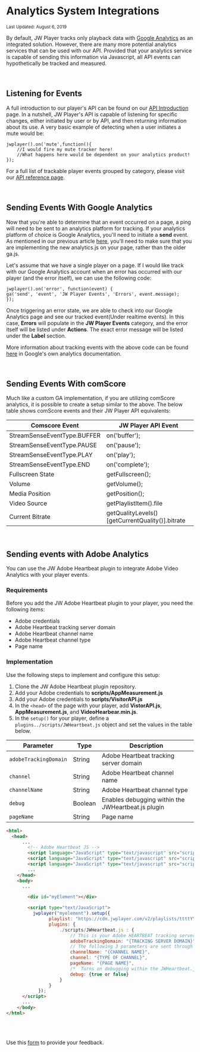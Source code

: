 # Analytics System Integrations

<sup>Last Updated: August 6, 2019</sup>

By default, JW Player tracks only playback data with [Google Analytics](http://support.jwplayer.com/customer/portal/articles/1417179-integration-with-google-analytics) as an integrated solution. However, there are many more potential analytics services that can be used with our API. Provided that your analytics service is capable of sending this information via Javascript, all API events can hypothetically be tracked and measured.

<br/>

## Listening for Events

A full introduction to our player's API can be found on our [API Introduction](https://developer.jwplayer.com/jw-player/docs/developer-guide/api/javascript_api_introduction/) page. In a nutshell, JW Player's API is capable of listening for specific changes, either initiated by user or by API, and then returning information about its use. A very basic example of detecting when a user initiates a mute would be:

```
jwplayer().on('mute',function(){
	//I would fire my mute tracker here!
	//What happens here would be dependent on your analytics product!
});
```

​For a full list of trackable player events grouped by category, please visit our [API reference page](https://developer.jwplayer.com/jw-player/docs/developer-guide/api/javascript_api_reference/).

<br/>

## Sending Events With Google Analytics

Now that you're able to determine that an event occurred on a page, a ping will need to be sent to an analytics platform for tracking. If your analytics platform of choice is Google Analytics, you'll need to initiate a **send** event. As mentioned in our previous article [here](http://support.jwplayer.com/customer/portal/articles/1417179), you'll need to make sure that you are implementing the new analytics.js on your page, rather than the older ga.js.

Let's assume that we have a single player on a page. If I would like track with our Google Analytics account when an error has occurred with our player (and the error itself), we can use the following code:

```
jwplayer().on('error', function(event) {
ga('send', 'event', 'JW Player Events', 'Errors', event.message);
});
```

Once triggering an error state, we are able to check into our Google Analytics page and see our tracked event(Under realtime events). In this case, **Errors** will populate in the **JW Player Events** category, and the error itself will be listed under **Actions**. The exact error message will be listed under the **Label** section.  

More information about tracking events with the above code can be found [here](https://developers.google.com/analytics/devguides/collection/analyticsjs/events) in Google's own analytics documentation.

<br/>

## Sending Events With comScore

Much like a custom GA implementation, if you are utilizing comScore analytics, it is possible to create a setup similar to the above. The below table shows comScore events and their JW Player API equivalents:

|Comscore Event|JW Player API Event|
|--------------|-------------------|
|StreamSenseEventType.BUFFER|on('buffer');|
|StreamSenseEventType.PAUSE|on('pause');|
|StreamSenseEventType.PLAY|on('play');|
|StreamSenseEventType.END|on('complete');|
|Fullscreen State|getFullscreen();|
|Volume|getVolume();|
|Media Position|getPosition();|
|Video Source|getPlaylistItem().file|
|Current Bitrate|getQualityLevels()[getCurrentQuality()].bitrate|

<br/>

## Sending events with Adobe Analytics

You can use the JW Adobe Heartbeat plugin to integrate Adobe Video Analytics with your player events.

### Requirements

Before you add the JW Adobe Heartbeat plugin to your player, you need the following items:

- Adobe credentials
- Adobe Heartbeat tracking server domain
- Adobe Heartbeat channel name
- Adobe Heartbeat channel type
- Page name

### Implementation

Use the following steps to implement and configure this setup:

1. Clone the JW Adobe Heartbeat plugin repository.
2. Add your Adobe credentials to **scripts/AppMeasurement.js**
3. Add your Adobe credentials to **scripts/VisitorAPI.js**
4. In the `<head>` of the page with your player, add **VistorAPI.js**, **AppMeasurement.js**, and **VideoHearbear.min.js**.
5. In the `setup()` for your player, define a `plugins../scripts/JWHeartbeat.js` object and set the values in the table below.

| Parameter | Type | Description |
| --- | --- | --- |
| `adobeTrackingDomain` | String | Adobe Heartbeat tracking server domain |
| `channel` | String | Adobe Heartbeat channel name |
| `channelName` | String | Adobe Heartbeat channel type |
| `debug` | Boolean | Enables debugging within the JWHeartbeat.js plugin |
| `pageName` | String | Page name |

```html
<html>
  <head>
	  ...
		<!-- Adobe Heartbeat JS -->
		<script language="JavaScript" type="text/javascript" src="scripts/VistorAPI.js"></script>
		<script language="JavaScript" type="text/javascript" src="scripts/AppMeasurement.js"></script>
		<script language="JavaScript" type="text/javascript" src="scripts/VideoHeartbeat.min.js"></script>
		...
	</head>
	<body>
	  ...

		<div id="myElement"></div>

		<script type="text/JavaScript">
		  jwplayer("myelement").setup({
				playlist: "https://cdn.jwplayer.com/v2/playlists/ttttYYYY",
				plugins: {
					./scripts/JWHeartbeat.js : {
						// This is your Adobe HEARTBEAT tracking server domain
						adobeTrackingDomain: "{TRACKING SERVER DOMAIN}",
						// The following 3 parameters are sent through to the Adobe Analytics Servers
						channelName: "{CHANNEL NAME}",
						channel: "{TYPE OF CHANNEL}",
						pageName: "{PAGE NAME}",
						/*  Turns on debugging within the JWHeartbeat.js plugin to see debugging information on the developer console */
						debug: {true or false}
					}
				}
			});
	  </script>
	  ...
	</body>
</html>
```

<br/><br/>
<div id="wufoo-mff60sc1xnn4cu">
Use this <a href="https://jwplayerdocs.wufoo.com/forms/mff60sc1xnn4cu">form</a> to provide your feedback.
</div>
<script type="text/javascript">var mff60sc1xnn4cu;(function(d, t) {
var s = d.createElement(t), options = {
'userName':'jwplayerdocs',
'formHash':'mff60sc1xnn4cu',
'autoResize':true,
'height':'288',
'async':true,
'host':'wufoo.com',
'header':'show',
'ssl':true,
'defaultValues': 'field118=' + location.pathname};
s.src = ('https:' == d.location.protocol ? 'https://' : 'http://') + 'www.wufoo.com/scripts/embed/form.js';
s.onload = s.onreadystatechange = function() {
var rs = this.readyState; if (rs) if (rs != 'complete') if (rs != 'loaded') return;
try { mff60sc1xnn4cu = new WufooForm();mff60sc1xnn4cu.initialize(options);mff60sc1xnn4cu.display(); } catch (e) {}};
var scr = d.getElementsByTagName(t)[0], par = scr.parentNode; par.insertBefore(s, scr);
})(document, 'script');</script>